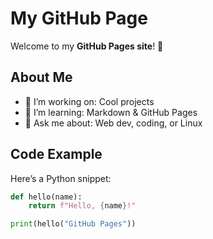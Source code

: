 # My GitHub Page

Welcome to my **GitHub Pages site**! 🚀  

## About Me
- 🔭 I’m working on: Cool projects
- 🌱 I’m learning: Markdown & GitHub Pages
- 💬 Ask me about: Web dev, coding, or Linux

## Code Example
Here’s a Python snippet:

```python
def hello(name):
    return f"Hello, {name}!"

print(hello("GitHub Pages"))
